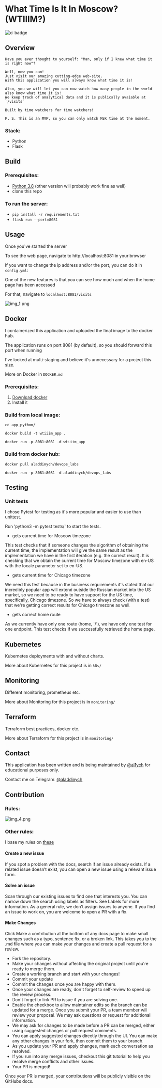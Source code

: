 # What Time Is It In Moscow? (WTIIIM?)

![ci badge](https://github.com/al1ych/devops-fork/actions/workflows/python_workflow.yml/badge.svg)

## Overview

    Have you ever thought to yourself: "Man, only if I knew what time it is right now"?

    Well, now you can!
    Just visit our amazing cutting-edge web-site. 
    With this application you will always know what time it is!

    Also, you we will let you can now watch how many people in the world also know what time it is!
    We keep track of analytical data and it is publically avaiable at `/visits`

    Built by time watchers for time watchers!

    P. S. This is an MVP, so you can only watch MSK time at the moment.

### Stack:

- Python
- Flask

## Build

### Prerequisites:

- [Python 3.8](https://www.python.org/) (other version will probably work fine as well)
- clone this repo

### To run the server:

- `pip install -r requirements.txt`
- `flask run --port=8081`

## Usage

Once you've started the server

To see the web page, navigate to http://localhost:8081 in your browser

If you want to change the ip address and/or the port, you can do it in `config.yml`:

One of the new features is that you can see how much and when the home page has been accessed

For that, navigate to `localhost:8081/visits`

![img_1.png](img_1.png)

## Docker

I containerized this application and uploaded the final image to the docker hub.

The application runs on port 8081 (by default), so you should forward this port when running

I've looked at multi-staging and believe it's unnecessary for a project this size.

More on Docker in `DOCKER.md`

### Prerequisites:

1. [Download docker](https://docs.docker.com/engine/install/)
2. Install it

### Build from local image:

`cd app_python/`

`docker build -t wtiiim_app .`

`docker run -p 8081:8081 -d wtiiim_app`

[//]: # (docker run -p 8081:8081 -d wtiiim_app)

[//]: # (docker push aladdinych/devops_labs)

### Build from docker hub:

`docker pull aladdinych/devops_labs`

`docker run -p 8081:8081 -d aladdinych/devops_labs`

## Testing

### Unit tests

I chose Pytest for testing as it's more popular and easier to use than unittest.

Run 'python3 -m pytest tests/' to start the tests.

- gets current time for Moscow timezone

This test checks that if someone changes the algorithm of obtaining the current time,
the implementation will give the same result as the implementation we have in the first iteration
(e.g. the correct result). It is checking that we obtain the current time for Moscow timezone with en-US with
the locale parameter set to en-US.

- gets current time for Chicago timezone

We need this test because in the business requirements it's stated that our incredibly popular app will
extend outside the Russian market into the US market, so we need to be ready to have support for the US time,
specifically, Chicago timezone. So we have to always check (with a test) that
we're getting correct results for Chicago timezone as well.

- gets correct home route

As we currently have only one route (home, '/'), we have only one test for one endpoint.
This test checks if we successfully retrieved the home page.

## Kubernetes

Kubernetes deployments with and without charts.

More about Kubernetes for this project is in `k8s/`

## Monitoring

Different monitoring, prometheus etc.

More about Monitoring for this project is in `monitoring/`

## Terraform

Terraform best practices, docker etc.

More about Terraform for this project is in `monitoring/`

## Contact

This application has been written and is being maintained by [@al1ych](https://github.com/al1ych)
for educational purposes only.

Contact me on Telegram: [@aladdinych](https://t.me/aladdinych)

## Contribution

### Rules:

![img_4.png](img_4.png)

### Other rules:

I base my rules on [these](https://github.com/github/docs/blob/main/CONTRIBUTING.md)

#### Create a new issue

If you spot a problem with the docs, search if an issue already exists. If a related issue doesn't exist, you can open a
new issue using a relevant issue form.

#### Solve an issue

Scan through our existing issues to find one that interests you.
You can narrow down the search using labels as filters.
See Labels for more information. As a general rule,
we don’t assign issues to anyone. If you find an issue to work on,
you are welcome to open a PR with a fix.

#### Make Changes

Click Make a contribution at the bottom of any docs page to make small changes such as a typo,
sentence fix, or a broken link.
This takes you to the .md file where you can
make your changes and create a pull request for a review.

- Fork the repository.
- Make your changes without affecting the original project until you're ready to merge them.
- Create a working branch and start with your changes!
- Commit your update
- Commit the changes once you are happy with them.
- Once your changes are ready, don't forget to self-review to speed up the review process.
- Don't forget to link PR to issue if you are solving one.
- Enable the checkbox to allow maintainer edits so the branch can be updated for a merge.
  Once you submit your PR, a team member will review your proposal. We may ask questions or request for additional
  information.
- We may ask for changes to be made before a PR can be merged, either using suggested changes or pull request comments.
- You can apply suggested changes directly through the UI. You can make any other changes in your fork, then commit them
  to your branch.
- As you update your PR and apply changes, mark each conversation as resolved.
- If you run into any merge issues, checkout this git tutorial to help you resolve merge conflicts and other issues.
- Your PR is merged!

Once your PR is merged, your contributions will be publicly visible on the GitHubs docs.
